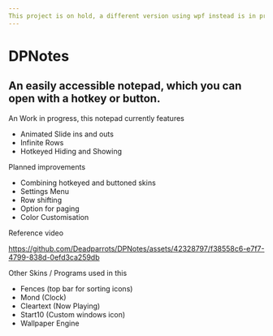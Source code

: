 ```yaml
---
This project is on hold, a different version using wpf instead is in progress to allow for google drive integration.
---
```


# DPNotes
An easily accessible notepad, which you can open with a hotkey or button.
---
An Work in progress, this notepad currently features
- Animated Slide ins and outs
- Infinite Rows
- Hotkeyed Hiding and Showing

Planned improvements
- Combining hotkeyed and buttoned skins
- Settings Menu
- Row shifting
- Option for paging
- Color Customisation

Reference video

https://github.com/Deadparrots/DPNotes/assets/42328797/f38558c6-e7f7-4799-838d-0efd3ca259db

Other Skins / Programs used in this
- Fences (top bar for sorting icons)
- Mond (Clock)
- Cleartext (Now Playing)
- Start10 (Custom windows icon)
- Wallpaper Engine
